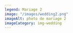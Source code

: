 ```yaml
---
legend: Mariage 2
image: "/images/wedding2.png"
imageAlt: photo de mariage 2
imageCategory: img-wedding
---
```


